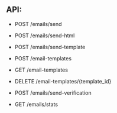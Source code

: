 ## API:
- POST /emails/send
- POST /emails/send-html
- POST /emails/send-template
- POST /email-templates
- GET /email-templates 
- DELETE /email-templates/{template_id}

- POST /emails/send-verification
- GET /emails/stats